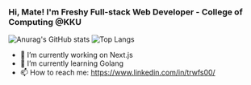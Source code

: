 <!-- **trwfs00/trwfs00** is a ✨ _special_ ✨ repository because its `README.md` (this file) appears on your GitHub profile.

Here are some ideas to get you started: -->
### Hi, Mate! I'm Freshy Full-stack Web Developer - College of Computing @KKU

![Anurag's GitHub stats](https://github-readme-stats.vercel.app/api?username=trwfs00&show_icons=true&theme=radical)
![Top Langs](https://github-readme-stats.vercel.app/api/top-langs/?username=trwfs00&layout=compact&theme=radical)

- 🔭 I’m currently working on Next.js
- 🌱 I’m currently learning Golang
- 📫 How to reach me: https://www.linkedin.com/in/trwfs00/
<!--- 👯 I’m looking to collaborate on ...
- 🤔 I’m looking for help with ...
- 💬 Ask me about ... -->
<!-- - 😄 Pronouns: ...
- ⚡ Fun fact: ... -->
